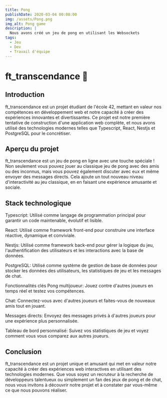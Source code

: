 ```yaml
---
title: Pong
publishDate: 2020-03-04 00:00:00
img: /assets/Pong.png
img_alt: Pong game
description: |
  Nous avons créé un jeu de pong en utilisant les Websockets
tags:
  - Jeu
  - Dev
  - Travail d'équipe
---
```



# ft_transcendance 🏓
## Introduction
ft_transcendance est un projet étudiant de l'école 42, mettant en valeur nos compétences en développement web et notre capacité à créer des expériences innovantes et divertissantes. Ce projet est notre première tentative de construction d'une application web complète, et nous avons utilisé des technologies modernes telles que Typescript, React, Nestjs et PostgreSQL pour le concrétiser.

## Aperçu du projet
ft_transcendance est un jeu de pong en ligne avec une touche spéciale ! Non seulement vous pouvez jouer au classique jeu de pong avec des amis ou des inconnus, mais vous pouvez également discuter avec eux et même envoyer des messages directs. Cela ajoute un tout nouveau niveau d'interactivité au jeu classique, en en faisant une expérience amusante et sociale.

## Stack technologique
Typescript: Utilisé comme langage de programmation principal pour garantir un code maintenable, évolutif et lisible.

React: Utilisé comme framework front-end pour construire une interface réactive, dynamique et conviviale.

Nestjs: Utilisé comme framework back-end pour gérer la logique du jeu, l'authentification des utilisateurs et les interactions avec la base de données.

PostgreSQL: Utilisé comme système de gestion de base de données pour stocker les données des utilisateurs, les statistiques de jeu et les messages de chat.

Fonctionnalités clés
Pong multijoueur: Jouez contre d'autres joueurs en temps réel et testez vos compétences.

Chat: Connectez-vous avec d'autres joueurs et faites-vous de nouveaux amis tout en jouant.

Messages directs: Envoyez des messages privés à d'autres joueurs pour une expérience plus personnalisée.

Tableau de bord personnalisé: Suivez vos statistiques de jeu et voyez comment vous vous comparez aux autres joueurs.

## Conclusion
ft_transcendance est un projet unique et amusant qui met en valeur notre capacité à créer des expériences web interactives en utilisant des technologies modernes. Que vous soyez un recruteur à la recherche de développeurs talentueux ou simplement un fan des jeux de pong et de chat, nous vous invitons à découvrir notre projet et à constater par vous-même ce que nous pouvons réaliser.